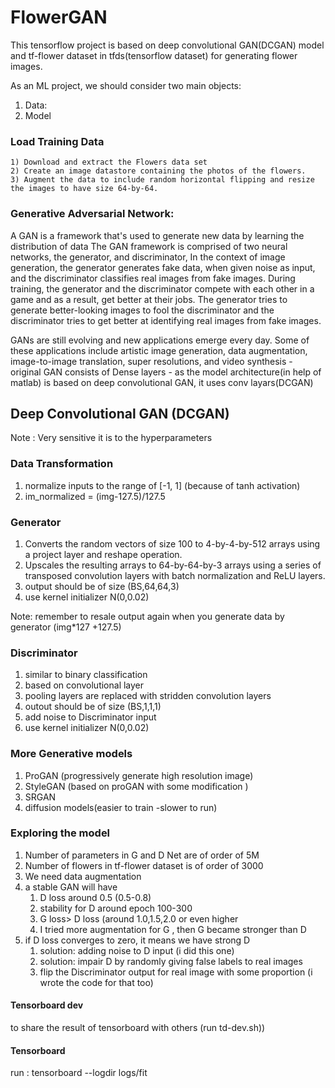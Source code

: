 # FlowerGAN
This tensorflow project is based on deep convolutional GAN(DCGAN) model  and tf-flower dataset in tfds(tensorflow dataset) for generating flower images.

As an ML project, we should consider two main objects:
    
1) Data: 
2) Model


### Load Training Data    
  	1) Download and extract the Flowers data set 
	2) Create an image datastore containing the photos of the flowers.
  	3) Augment the data to include random horizontal flipping and resize the images to have size 64-by-64.
### Generative Adversarial Network:
A GAN is a framework that's used to generate new data by learning the distribution of data
The GAN framework is comprised of two neural networks, the generator, and
discriminator, 
In the context of image generation, the generator generates fake data, when given noise as
input, and the discriminator classifies real images from fake images. During training, the
generator and the discriminator compete with each other in a game and as a result, get
better at their jobs. The generator tries to generate better-looking images to fool the
discriminator and the discriminator tries to get better at identifying real images from fake
images.

GANs are still evolving and new applications emerge every day. Some of these applications
include artistic image generation, data augmentation, image-to-image translation, super
resolutions, and video synthesis
	- original GAN consists of Dense layers
	- as the model architecture(in help of matlab) is based on deep convolutional GAN, it uses conv layars(DCGAN)


## Deep Convolutional GAN (DCGAN)
 Note : Very sensitive it is to the hyperparameters
### Data Transformation 
1) normalize inputs to the range of [-1, 1]  (because of tanh activation)
2) im_normalized  = (img-127.5)/127.5
### Generator
1) Converts the random vectors of size 100 to 4-by-4-by-512 arrays using a project layer and reshape operation.
2) Upscales the resulting arrays to 64-by-64-by-3 arrays using a series of transposed convolution layers with batch normalization and ReLU layers.
3) output should be of size (BS,64,64,3)
4) use kernel initializer N(0,0.02)




Note: remember to resale output again when you generate data by generator (img*127 +127.5)

### Discriminator
1) similar to binary classification
2) based on convolutional layer
3) pooling layers are replaced with stridden convolution layers
4) outout should be of size (BS,1,1,1)
5) add noise to Discriminator input
6) use kernel initializer N(0,0.02)




### More Generative models
1) ProGAN (progressively generate high resolution image)
2) StyleGAN (based on proGAN with some modification )
3) SRGAN
4) diffusion models(easier to train -slower to run)
### Exploring the model
1) Number of parameters in G and D Net are of order of 5M
2) Number of flowers in tf-flower dataset is of order of 3000
3) We need data augmentation 
4) a stable GAN will have
    1. D loss around 0.5 (0.5-0.8)
    2. stability for D around epoch 100-300
    3. G loss> D loss (around 1.0,1.5,2.0 or even higher
    4. I tried more augmentation for G , then G became stronger than D 
5) if D loss converges to zero, it means we have strong D
    1. solution: adding noise to D input (i did this one)
    2. solution: impair D by randomly giving false labels to real images
    3. flip the Discriminator output for real image with some proportion (i wrote the code for that too) 

#### Tensorboard dev
to share the result of tensorboard with others (run td-dev.sh))
#### Tensorboard 
run :  tensorboard --logdir logs/fit
